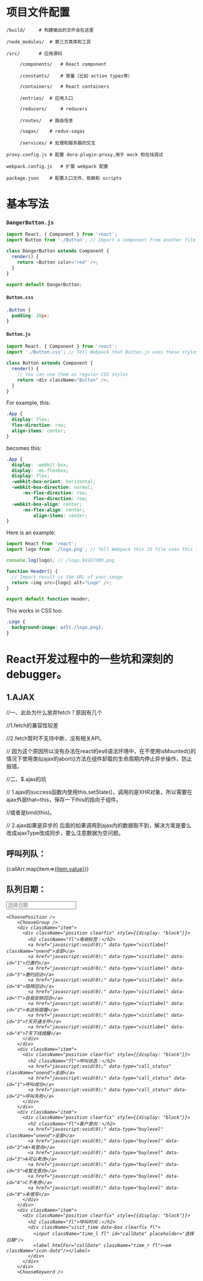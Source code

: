# 项目文件配置

```
/build/		# 构建输出的文件会在这里

/node_modules/	# 第三方类库和工具

/src/		# 应用源码

     /components/	# React component
     
     /constants/	# 常量（比如 action types等）
     
     /containers/	# React containers
     
     /entries/ 	# 应用入口
     
     /reducers/ 	# reducers
     
     /routes/	# 路由信息
     
     /sagas/	# redux-sagas
     
     /services/	# 处理和服务器的交互
     
proxy.config.js	# 配置 dora-plugin-proxy,用于 mock 和在线调试

webpack.config.js	# 扩展 webpack 配置

package.json	# 配置入口文件、依赖和 scripts
```

# 基本写法
### `DangerButton.js`

```js
import React, { Component } from 'react';
import Button from './Button'; // Import a component from another file

class DangerButton extends Component {
  render() {
    return <Button color="red" />;
  }
}

export default DangerButton;
```


#### `Button.css`

```css
.Button {
  padding: 20px;
}
```

#### `Button.js`

```js
import React, { Component } from 'react';
import './Button.css'; // Tell Webpack that Button.js uses these styles

class Button extends Component {
  render() {
    // You can use them as regular CSS styles
    return <div className="Button" />;
  }
}
```


For example, this:

```css
.App {
  display: flex;
  flex-direction: row;
  align-items: center;
}
```

becomes this:

```css
.App {
  display: -webkit-box;
  display: -ms-flexbox;
  display: flex;
  -webkit-box-orient: horizontal;
  -webkit-box-direction: normal;
      -ms-flex-direction: row;
          flex-direction: row;
  -webkit-box-align: center;
      -ms-flex-align: center;
          align-items: center;
}
```

Here is an example:

```js
import React from 'react';
import logo from './logo.png'; // Tell Webpack this JS file uses this image

console.log(logo); // /logo.84287d09.png

function Header() {
  // Import result is the URL of your image
  return <img src={logo} alt="Logo" />;
}

export default function Header;
```

This works in CSS too:

```css
.Logo {
  background-image: url(./logo.png);
}
```

# React开发过程中的一些坑和深刻的debugger。

## 1.AJAX

//一、此处为什么放弃fetch？原因有几个

//1.fetch的兼容性较差

//2.fetch暂时不支持中断，没有相关API。

// 因为这个原因所以没有办法在react的es6语法环境中，在不使用isMounted()的情况下使用类似ajax的abort()方法在组件卸载的生命周期内停止异步操作，防止报错。

//二、$.ajax的坑

// 1.ajax的success函数内使用this.setState()，调用的是XHR对象，所以需要在ajax外层that=this，保存一下this的指向于组件。

//或者是bind(this)。

// 2.ajax如果是异步的 后面的如果调用到ajax内的数据取不到，解决方案是要么改成ajaxType改成同步，要么注意数据为空问题。


<ChoosePosition />
        <div className="item">
          <div className="position clearfix" style={{display: "block"}}>
            <h2 className="fl">呼叫列队：</h2>
            {callArr.map(item=><a href="javascript:void(0);" className="oned" key={item.key} data-type="callqueue" data-id={item.key}>{item.value}</a>)}
            <h2 className="fl dataCon">队列日期：</h2>
            <div className="visit_time date-box clearfix fl">
              <input className="time_l fl" id="queueDate" placeholder="选择日期"/>
              <label htmlFor="queueDate" className="time_r fl"><em className="icon-date"/></label>
            </div>
          </div>
        </div>
        <ChooseGroup />
        <ChooseKeyword />




	<ChoosePosition />
        <ChooseGroup />
        <div className="item">
          <div className="position clearfix" style={{display: "block"}}>
            <h2 className="fl">电销标签：</h2>
            <a href="javascript:void(0);" data-type="visitlabel" className="onend">全部</a>
            <a href="javascript:void(0);" data-type="visitlabel" data-id="1">已邀约</a>
            <a href="javascript:void(0);" data-type="visitlabel" data-id="5">邀约回访</a>
            <a href="javascript:void(0);" data-type="visitlabel" data-id="6">陌拜回访</a>
            <a href="javascript:void(0);" data-type="visitlabel" data-id="7">自我安排回访</a>
            <a href="javascript:void(0);" data-type="visitlabel" data-id="2">未达标提醒</a>
            <a href="javascript:void(0);" data-type="visitlabel" data-id="3">7天开通关怀</a>
            <a href="javascript:void(0);" data-type="visitlabel" data-id="4">7天下线提醒</a>
          </div>
        </div>
        <div className="item">
          <div className="position clearfix" style={{display: "block"}}>
            <h2 className="fl">呼叫状态：</h2>
            <a href="javascript:void(0);" data-type="call_status" className="onend">全部</a>
            <a href="javascript:void(0);" data-type="call_status" data-id="1">呼叫成功</a>
            <a href="javascript:void(0);" data-type="call_status" data-id="2">呼叫失败</a>
          </div>
        </div>
        <div className="item">
          <div className="position clearfix" style={{display: "block"}}>
            <h2 className="fl">客户意向：</h2>
            <a href="javascript:void(0);" data-type="buylevel" className="onend">全部</a>
            <a href="javascript:void(0);" data-type="buylevel" data-id="2">A+有意向</a>
            <a href="javascript:void(0);" data-type="buylevel" data-id="3">A可以考虑</a>
            <a href="javascript:void(0);" data-type="buylevel" data-id="5">B暂无意向</a>
            <a href="javascript:void(0);" data-type="buylevel" data-id="6">C不考虑</a>
            <a href="javascript:void(0);" data-type="buylevel" data-id="0">未填写</a>
          </div>
        </div>
        <div className="item">
          <div className="position clearfix" style={{display: "block"}}>
            <h2 className="fl">呼叫时间：</h2>
            <div className="visit_time date-box clearfix fl">
              <input className="time_l fl" id="callDate" placeholder="选择日期"/>
              <label htmlFor="callDate" className="time_r fl"><em className="icon-date"/></label>
            </div>
          </div>
        </div>
        <ChooseKeyword />